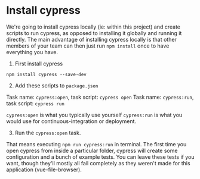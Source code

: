 # Install cypress

We're going to install cypress locally (ie: within this project) and create scripts to run cypress, as opposed to installing it globally and running it directly.
The main advantage of installing cypress locally is that other members of your team can then just run `npm install` once to have everything you have.

1. First install cypress

```
npm install cypress --save-dev
```

2. Add these scripts to `package.json`

Task name: `cypress:open`, task script: `cypress open`
Task name: `cypress:run`, task script: `cypress run`

`cypress:open` is what you typically use yourself
`cypress:run` is what you would use for continuous-integration or deployment.

3. Run the `cypress:open` task.

That means executing `npm run cypress:run` in terminal.
The first time you open cypress from inside a particular folder, cypress will create some configuration and a bunch of example tests.
You can leave these tests if you want, though they'll mostly all fail completely as they weren't made for this application (vue-file-browser).